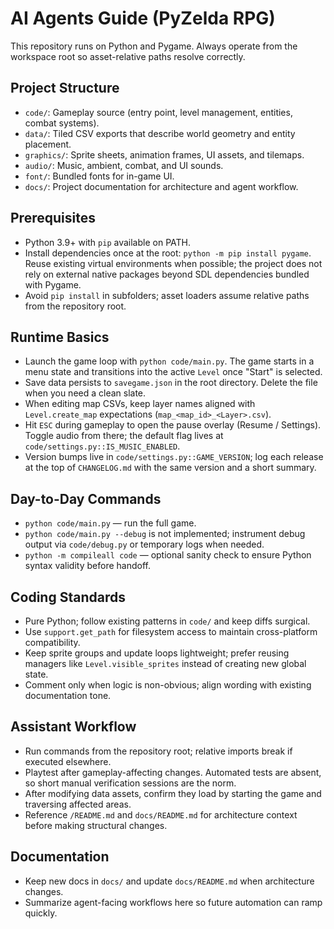 # AI Agents Guide (PyZelda RPG)

This repository runs on Python and Pygame. Always operate from the workspace root so asset-relative paths resolve correctly.

## Project Structure

- `code/`: Gameplay source (entry point, level management, entities, combat systems).
- `data/`: Tiled CSV exports that describe world geometry and entity placement.
- `graphics/`: Sprite sheets, animation frames, UI assets, and tilemaps.
- `audio/`: Music, ambient, combat, and UI sounds.
- `font/`: Bundled fonts for in-game UI.
- `docs/`: Project documentation for architecture and agent workflow.

## Prerequisites

- Python 3.9+ with `pip` available on PATH.
- Install dependencies once at the root: `python -m pip install pygame`. Reuse existing virtual environments when possible; the project does not rely on external native packages beyond SDL dependencies bundled with Pygame.
- Avoid `pip install` in subfolders; asset loaders assume relative paths from the repository root.

## Runtime Basics

- Launch the game loop with `python code/main.py`. The game starts in a menu state and transitions into the active `Level` once "Start" is selected.
- Save data persists to `savegame.json` in the root directory. Delete the file when you need a clean slate.
- When editing map CSVs, keep layer names aligned with `Level.create_map` expectations (`map_<map_id>_<Layer>.csv`).
- Hit `ESC` during gameplay to open the pause overlay (Resume / Settings). Toggle audio from there; the default flag lives at `code/settings.py::IS_MUSIC_ENABLED`.
- Version bumps live in `code/settings.py::GAME_VERSION`; log each release at the top of `CHANGELOG.md` with the same version and a short summary.

## Day-to-Day Commands

- `python code/main.py` — run the full game.
- `python code/main.py --debug` is not implemented; instrument debug output via `code/debug.py` or temporary logs when needed.
- `python -m compileall code` — optional sanity check to ensure Python syntax validity before handoff.

## Coding Standards

- Pure Python; follow existing patterns in `code/` and keep diffs surgical.
- Use `support.get_path` for filesystem access to maintain cross-platform compatibility.
- Keep sprite groups and update loops lightweight; prefer reusing managers like `Level.visible_sprites` instead of creating new global state.
- Comment only when logic is non-obvious; align wording with existing documentation tone.

## Assistant Workflow

- Run commands from the repository root; relative imports break if executed elsewhere.
- Playtest after gameplay-affecting changes. Automated tests are absent, so short manual verification sessions are the norm.
- After modifying data assets, confirm they load by starting the game and traversing affected areas.
- Reference `/README.md` and `docs/README.md` for architecture context before making structural changes.

## Documentation

- Keep new docs in `docs/` and update `docs/README.md` when architecture changes.
- Summarize agent-facing workflows here so future automation can ramp quickly.

